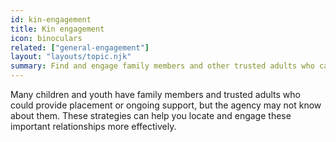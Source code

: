 ```yaml
---
id: kin-engagement
title: Kin engagement
icon: binoculars
related: ["general-engagement"]
layout: "layouts/topic.njk"
summary: Find and engage family members and other trusted adults who can care for children and youth or provide ongoing support.
---
```


Many children and youth have family members and trusted adults who could provide placement or ongoing support, but the agency may not know about them. These strategies can help you locate and engage these important relationships more effectively.